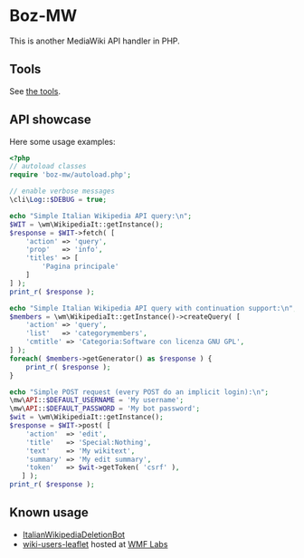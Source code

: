 # Boz-MW

This is another MediaWiki API handler in PHP.

## Tools

See [the tools](./tools/README.md).

## API showcase

Here some usage examples:

```php
<?php
// autoload classes
require 'boz-mw/autoload.php';

// enable verbose messages
\cli\Log::$DEBUG = true;

echo "Simple Italian Wikipedia API query:\n";
$WIT = \wm\WikipediaIt::getInstance();
$response = $WIT->fetch( [
	'action' => 'query',
	'prop'   => 'info',
	'titles' => [
		'Pagina principale'
	]
] );
print_r( $response );

echo "Simple Italian Wikipedia API query with continuation support:\n";
$members = \wm\WikipediaIt::getInstance()->createQuery( [
	'action' => 'query',
	'list'   => 'categorymembers',
	'cmtitle' => 'Categoria:Software con licenza GNU GPL',
] );
foreach( $members->getGenerator() as $response ) {
	print_r( $response );
}

echo "Simple POST request (every POST do an implicit login):\n";
\mw\API::$DEFAULT_USERNAME = 'My username';
\mw\API::$DEFAULT_PASSWORD = 'My bot password';
$wit = \wm\WikipediaIt::getInstance();
$response = $WIT->post( [
	'action'  => 'edit',
	'title'   => 'Special:Nothing',
	'text'    => 'My wikitext',
	'summary' => 'My edit summary',
	'token'   => $wit->getToken( 'csrf' ),
   ] );
print_r( $response );
```

## Known usage
* [ItalianWikipediaDeletionBot](https://github.com/valerio-bozzolan/ItalianWikipediaDeletionBot)
* [wiki-users-leaflet](https://github.com/valerio-bozzolan/wiki-users-leaflet/) hosted at [WMF Labs](https://tools.wmflabs.org/it-wiki-users-leaflet/)
